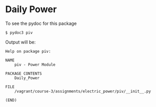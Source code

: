 # Daily Power

To see the pydoc for this package
```
$ pydoc3 piv
```

Output will be:
```
Help on package piv:

NAME
    piv - Power Module

PACKAGE CONTENTS
    Daily_Power

FILE
    /vagrant/course-3/assignments/electric_power/piv/__init__.py

(END)
```